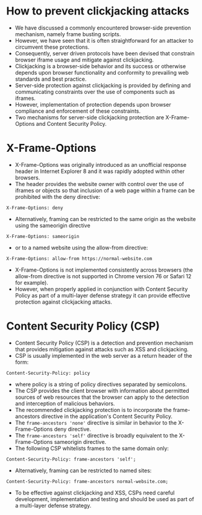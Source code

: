 # How to prevent clickjacking attacks
- We have discussed a commonly encountered browser-side prevention mechanism, namely frame busting scripts. 
- However, we have seen that it is often straightforward for an attacker to circumvent these protections. 
- Consequently, server driven protocols have been devised that constrain browser iframe usage and mitigate against clickjacking.
- Clickjacking is a browser-side behavior and its success or otherwise depends upon browser functionality and conformity to prevailing web standards and best practice. 
- Server-side protection against clickjacking is provided by defining and communicating constraints over the use of components such as iframes. 
- However, implementation of protection depends upon browser compliance and enforcement of these constraints. 
- Two mechanisms for server-side clickjacking protection are X-Frame-Options and Content Security Policy.

# X-Frame-Options
- X-Frame-Options was originally introduced as an unofficial response header in Internet Explorer 8 and it was rapidly adopted within other browsers. 
- The header provides the website owner with control over the use of iframes or objects so that inclusion of a web page within a frame can be prohibited with the deny directive:
```
X-Frame-Options: deny
```
- Alternatively, framing can be restricted to the same origin as the website using the sameorigin directive
```
X-Frame-Options: sameorigin
```
- or to a named website using the allow-from directive:
```
X-Frame-Options: allow-from https://normal-website.com
```
- X-Frame-Options is not implemented consistently across browsers (the allow-from directive is not supported in Chrome version 76 or Safari 12 for example). 
- However, when properly applied in conjunction with Content Security Policy as part of a multi-layer defense strategy it can provide effective protection against clickjacking attacks.

# Content Security Policy (CSP)
- Content Security Policy (CSP) is a detection and prevention mechanism that provides mitigation against attacks such as XSS and clickjacking. 
- CSP is usually implemented in the web server as a return header of the form:
```
Content-Security-Policy: policy
```
- where policy is a string of policy directives separated by semicolons. 
- The CSP provides the client browser with information about permitted sources of web resources that the browser can apply to the detection and interception of malicious behaviors.
- The recommended clickjacking protection is to incorporate the frame-ancestors directive in the application's Content Security Policy. 
- The ```frame-ancestors 'none'``` directive is similar in behavior to the X-Frame-Options deny directive. 
- The ```frame-ancestors 'self'``` directive is broadly equivalent to the X-Frame-Options sameorigin directive. 
- The following CSP whitelists frames to the same domain only:
```
Content-Security-Policy: frame-ancestors 'self';
```
- Alternatively, framing can be restricted to named sites:
```
Content-Security-Policy: frame-ancestors normal-website.com;
```
- To be effective against clickjacking and XSS, CSPs need careful development, implementation and testing and should be used as part of a multi-layer defense strategy.